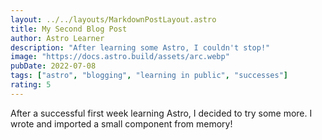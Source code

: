 ```yaml
---
layout: ../../layouts/MarkdownPostLayout.astro
title: My Second Blog Post
author: Astro Learner
description: "After learning some Astro, I couldn't stop!"
image: "https://docs.astro.build/assets/arc.webp"
pubDate: 2022-07-08
tags: ["astro", "blogging", "learning in public", "successes"]
rating: 5
---
```

After a successful first week learning Astro, I decided to try some more. I wrote and imported a small component from memory!
